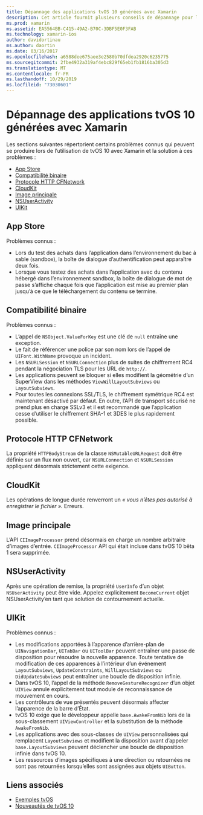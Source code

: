 ```yaml
---
title: Dépannage des applications tvOS 10 générées avec Xamarin
description: Cet article fournit plusieurs conseils de dépannage pour l’utilisation de tvOS 10 dans les applications Xamarin. Il décrit les problèmes liés à l’App Store, la compatibilité binaire, CFNetwork HttpProtocol, CloudKit, Core image, NSUserActivity et UIKit.
ms.prod: xamarin
ms.assetid: EA5564BB-C415-49A2-B70C-3DBF5E0F3FAB
ms.technology: xamarin-ios
author: davidortinau
ms.author: daortin
ms.date: 03/16/2017
ms.openlocfilehash: a6588dee675aee3e2580b70dfdea2920c6235775
ms.sourcegitcommit: 2fbe4932a319af4ebc829f65eb1fb1816ba305d3
ms.translationtype: MT
ms.contentlocale: fr-FR
ms.lasthandoff: 10/29/2019
ms.locfileid: "73030601"
---
```

# <a name="troubleshooting-tvos-10-apps-built-with-xamarin"></a>Dépannage des applications tvOS 10 générées avec Xamarin

Les sections suivantes répertorient certains problèmes connus qui peuvent se produire lors de l’utilisation de tvOS 10 avec Xamarin et la solution à ces problèmes :

- [App Store](#App-Store)
- [Compatibilité binaire](#Binary-Compatibility)
- [Protocole HTTP CFNetwork](#CFNetwork-HTTP-Protocol)
- [CloudKit](#CloudKit)
- [Image principale](#CoreImage)
- [NSUserActivity](#NSUserActivity)
- [UIKit](#UIKit)

<a name="App-Store" />

## <a name="app-store"></a>App Store

Problèmes connus :

- Lors du test des achats dans l’application dans l’environnement du bac à sable (sandbox), la boîte de dialogue d’authentification peut apparaître deux fois.
- Lorsque vous testez des achats dans l’application avec du contenu hébergé dans l’environnement sandbox, la boîte de dialogue de mot de passe s’affiche chaque fois que l’application est mise au premier plan jusqu’à ce que le téléchargement du contenu se termine.

<a name="Binary-Compatibility" />

## <a name="binary-compatibility"></a>Compatibilité binaire

Problèmes connus :

- L’appel de `NSObject.ValueForKey` est une clé de `null` entraîne une exception.
- Le fait de référencer une police par son nom lors de l’appel de `UIFont.WithName` provoque un incident.
- Les `NSURLSession` et `NSURLConnection` plus de suites de chiffrement RC4 pendant la négociation TLS pour les URL de `http://`.
- Les applications peuvent se bloquer si elles modifient la géométrie d’un SuperView dans les méthodes `ViewWillLayoutSubviews` ou `LayoutSubviews`.
- Pour toutes les connexions SSL/TLS, le chiffrement symétrique RC4 est maintenant désactivé par défaut. En outre, l’API de transport sécurisé ne prend plus en charge SSLv3 et il est recommandé que l’application cesse d’utiliser le chiffrement SHA-1 et 3DES le plus rapidement possible.

<a name="CFNetwork-HTTP-Protocol" />

## <a name="cfnetwork-http-protocol"></a>Protocole HTTP CFNetwork

La propriété `HTTPBodyStream` de la classe `NSMutableURLRequest` doit être définie sur un flux non ouvert, car `NSURLConnection` et `NSURLSession` appliquent désormais strictement cette exigence.

<a name="CloudKit" />

## <a name="cloudkit"></a>CloudKit

Les opérations de longue durée renverront un _« vous n’êtes pas autorisé à enregistrer le fichier »._ Erreurs.

<a name="CoreImage" />

## <a name="core-image"></a>Image principale

L’API `CIImageProcessor` prend désormais en charge un nombre arbitraire d’images d’entrée. `CIImageProcessor` API qui était incluse dans tvOS 10 bêta 1 sera supprimée.

<a name="NSUserActivity" />

## <a name="nsuseractivity"></a>NSUserActivity

Après une opération de remise, la propriété `UserInfo` d’un objet `NSUserActivity` peut être vide. Appelez explicitement `BecomeCurrent` objet NSUserActivity’en tant que solution de contournement actuelle.

<a name="UIKit" />

## <a name="uikit"></a>UIKit

Problèmes connus :

- Les modifications apportées à l’apparence d’arrière-plan de `UINavigationBar`, `UITabBar` ou `UIToolBar` peuvent entraîner une passe de disposition pour résoudre la nouvelle apparence. Toute tentative de modification de ces apparences à l’intérieur d’un événement `LayoutSubviews`, `UpdateConstraints`, `WillLayoutSubviews` ou `DidUpdateSubviews` peut entraîner une boucle de disposition infinie.
- Dans tvOS 10, l’appel de la méthode `RemoveGestureRecognizer` d’un objet `UIView` annule explicitement tout module de reconnaissance de mouvement en cours.
- Les contrôleurs de vue présentés peuvent désormais affecter l’apparence de la barre d’État.
- tvOS 10 exige que le développeur appelle `base.AwakeFromNib` lors de la sous-classement `UIViewController` et la substitution de la méthode `AwakeFromNib`.
- Les applications avec des sous-classes de `UIView` personnalisées qui remplacent `LayoutSubviews` et modifient la disposition avant d’appeler `base.LayoutSubviews` peuvent déclencher une boucle de disposition infinie dans tvOS 10.
- Les ressources d’images spécifiques à une direction ou retournées ne sont pas retournées lorsqu’elles sont assignées aux objets `UIButton`.

## <a name="related-links"></a>Liens associés

- [Exemples tvOS](https://docs.microsoft.com/samples/browse/?products=xamarin&term=Xamarin.iOS+tvOS)
- [Nouveautés de tvOS 10](https://developer.apple.com/library/prerelease/content/releasenotes/General/WhatsNewinTVOS/Articles/tvOS10.html#//apple_ref/doc/uid/TP40017259-SW1)
